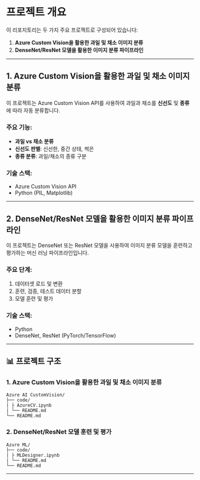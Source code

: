 # 프로젝트 개요

이 리포지토리는 두 가지 주요 프로젝트로 구성되어 있습니다:

1. **Azure Custom Vision을 활용한 과일 및 채소 이미지 분류**
2. **DenseNet/ResNet 모델을 활용한 이미지 분류 파이프라인**

---

## 1. Azure Custom Vision을 활용한 과일 및 채소 이미지 분류

이 프로젝트는 Azure Custom Vision API를 사용하여 과일과 채소를 **신선도** 및 **종류**에 따라 자동 분류합니다.

### 주요 기능:

- **과일 vs 채소 분류**
- **신선도 판별**: 신선한, 중간 상태, 썩은
- **종류 분류**: 과일/채소의 종류 구분

### 기술 스택:

- Azure Custom Vision API
- Python (PIL, Matplotlib)

---

## 2. DenseNet/ResNet 모델을 활용한 이미지 분류 파이프라인

이 프로젝트는 DenseNet 또는 ResNet 모델을 사용하여 이미지 분류 모델을 훈련하고 평가하는 머신 러닝 파이프라인입니다.

### 주요 단계:

1. 데이터셋 로드 및 변환
2. 훈련, 검증, 테스트 데이터 분할
3. 모델 훈련 및 평가

### 기술 스택:

- Python
- DenseNet, ResNet (PyTorch/TensorFlow)

---

## 📊 프로젝트 구조

### 1. **Azure Custom Vision을 활용한 과일 및 채소 이미지 분류**
```
Azure AI CustomVision/
├── code/
| ├ AzureCV.ipynb
| └── README.md
└── README.md
```
### 2. **DenseNet/ResNet 모델 훈련 및 평가**
```
Azure ML/
├── code/
| ├ MLDesigner.ipynb
| └── README.md
└── README.md
```
---
